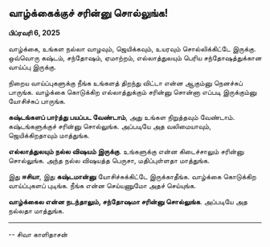 ## வாழ்க்கைக்குச் சரின்னு சொல்லுங்க!

**பிப்ரவரி 6, 2025**

வாழ்க்கை, உங்கள நல்லா வாழவும், ஜெயிக்கவும், உயரவும் சொல்லிக்கிட்டே இருக்கு. ஒவ்வொரு கஷ்டம், சந்தோஷம், ஏமாற்றம், எல்லாத்துலயும் பெரிய சந்தோஷத்துக்கான வாய்ப்பு இருக்கு.

நிறைய வாய்ப்புகளுக்கு நீங்க உங்களத் திறந்து விட்டா என்ன ஆகும்னு நெனச்சுப் பாருங்க. வாழ்க்கை கொடுக்கிற எல்லாத்துக்கும் சரின்னு சொன்னா எப்படி இருக்கும்னு யோசிச்சுப் பாருங்க.

**கஷ்டங்களப் பார்த்து பயப்பட வேண்டாம்**, அது உங்கள நிறுத்தவும் வேண்டாம். கஷ்டங்களுக்குச் சரின்னு சொல்லுங்க. அப்படியே அத வலிமையாவும், ஜெயிக்கிறதாவும் மாத்துங்க.

**எல்லாத்துலயும் நல்ல விஷயம் இருக்கு**. உங்களுக்கு என்ன கிடைச்சாலும் சரின்னு சொல்லுங்க. அந்த நல்ல விஷயத்த பெருசா, மதிப்புள்ளதா மாத்துங்க.

இது **ஈசியா**, இது **கஷ்டமான்னு** யோசிச்சுக்கிட்டே இருக்காதீங்க. வாழ்க்கை கொடுக்கிற வாய்ப்புகளப் புடிங்க. நீங்க என்ன செய்யணுமோ அதச் செய்யுங்க.

**வாழ்க்கைல என்ன நடந்தாலும், சந்தோஷமா சரின்னு சொல்லுங்க**. அப்படியே அத நல்லதா மாத்துங்க.

---

-- சிவா காளிதாசன்
